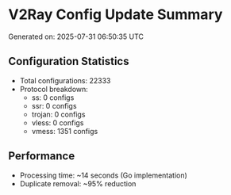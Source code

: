 # V2Ray Config Update Summary
Generated on: 2025-07-31 06:50:35 UTC

## Configuration Statistics
- Total configurations: 22333
- Protocol breakdown:
  - ss: 0 configs
  - ssr: 0 configs
  - trojan: 0 configs
  - vless: 0 configs
  - vmess: 1351 configs

## Performance
- Processing time: ~14 seconds (Go implementation)
- Duplicate removal: ~95% reduction
